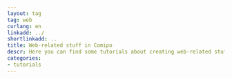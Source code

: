 ```yaml
---
layout: tag
tag: web
curlang: en
linkadd: ../
shortlinkadd: ..
title: Web-related stuff in Comipo
descr: Here you can find some tutorials about creating web-related stuff in Comipo.
categories: 
- tutorials
---
```

